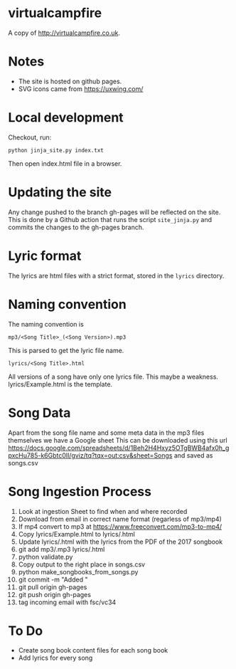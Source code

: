 virtualcampfire
===============


A copy of http://virtualcampfire.co.uk. 


# Notes
- The site is hosted on github pages.
- SVG icons came from https://uxwing.com/


# Local development
Checkout, run:
```
python jinja_site.py index.txt
```
Then open index.html file in a browser.

# Updating the site
Any change pushed to the branch gh-pages will be reflected on the site.
This is done by a Github action that runs the script `site_jinja.py` and commits the changes to the gh-pages branch.


# Lyric format 
The lyrics are html files with a strict format, stored in the `lyrics` directory.

# Naming convention

The naming convention is 
```
mp3/<Song Title>_(<Song Version>).mp3
```
This is parsed to get the lyric file name. 
```
lyrics/<Song Title>.html
```
All versions of a song have only one lyrics file. This maybe a weakness.
lyrics/Example.html is the template. 


# Song Data
Apart from the song file name and some meta data in the mp3 files themselves we have a Google sheet 
This can be downloaded using this url
https://docs.google.com/spreadsheets/d/1Beh2H4Hxyz5OTgBWB4afx0h_gpxcHu785-k6Gbtc0lI/gviz/tq?tqx=out:csv&sheet=Songs
and saved as songs.csv


# Song  Ingestion Process

1. Look at ingestion Sheet to find when and where recorded
2. Download from email in correct name format (regarless of mp3/mp4)
3. If mp4 convert to mp3 at https://www.freeconvert.com/mp3-to-mp4/
4. Copy lyrics/Example.html to lyrics/<Song Title>.html
5. Update lyrics/<Song Title>.html with the lyrics from the PDF of the 2017 songbook
6. git add mp3/<Song Title>.mp3 lyrics/<Song Title>.html
7. python validate.py
8. Copy output to the right place in songs.csv
9. python make_songbooks_from_songs.py
10. git commit -m "Added <Song Title>"
11. git pull origin gh-pages
12. git push origin gh-pages
13. tag incoming email with fsc/vc34

# To Do
- Create song book content files for each song book
- Add lyrics for every song
